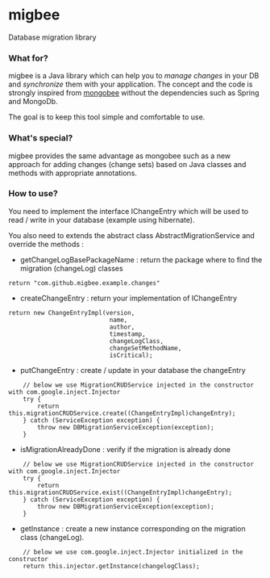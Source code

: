 # migbee
Database migration library


### What for?

migbee is a Java library which can help you to *manage changes* in your DB and *synchronize* them with your application.
The concept and the code is strongly inspired from [mongobee](http://github.com/mongobee) without the dependencies such as Spring and MongoDb.

The goal is to keep this tool simple and comfortable to use.

### What's special?

migbee provides the same advantage as mongobee such as a new approach for adding changes (change sets) based on Java classes and methods with appropriate annotations.

### How to use?

You need to implement the interface IChangeEntry which will be used to read / write in your database (example using hibernate).

You also need to extends the abstract class AbstractMigrationService and override the methods :

* getChangeLogBasePackageName : return the package where to find the migration (changeLog) classes
```
return "com.github.migbee.example.changes"
```

* createChangeEntry : return your implementation of IChangeEntry
```
return new ChangeEntryImpl(version,
                            name,
                            author,
                            timestamp,
                            changeLogClass,
                            changeSetMethodName,
                            isCritical);
```

* putChangeEntry : create / update in your database the changeEntry
```
    // below we use MigrationCRUDService injected in the constructor with com.google.inject.Injector
    try {
        return this.migrationCRUDService.create((ChangeEntryImpl)changeEntry);
    } catch (ServiceException exception) {
        throw new DBMigrationServiceException(exception);
    }
```

* isMigrationAlreadyDone : verify if the migration is already done
```
    // below we use MigrationCRUDService injected in the constructor with com.google.inject.Injector
    try {
        return this.migrationCRUDService.exist((ChangeEntryImpl)changeEntry);
    } catch (ServiceException exception) {
        throw new DBMigrationServiceException(exception);
    }
```

* getInstance : create a new instance corresponding on the migration class (changeLog).
```
    // below we use com.google.inject.Injector initialized in the constructor
    return this.injector.getInstance(changelogClass);
```
